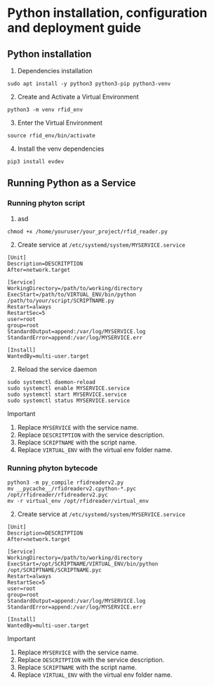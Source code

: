 # Python installation, configuration and deployment guide

## Python installation

1. Dependencies installation

```
sudo apt install -y python3 python3-pip python3-venv
```

2. Create and Activate a Virtual Environment

```
python3 -m venv rfid_env
```

3. Enter the Virtual Environment

```
source rfid_env/bin/activate
```

4. Install the venv dependencies

```
pip3 install evdev
```

## Running Python as a Service

### Running phyton script

1. asd

```
chmod +x /home/youruser/your_project/rfid_reader.py
```

2. Create service at `/etc/systemd/system/MYSERVICE.service`

```
[Unit]
Description=DESCRITPTION
After=network.target

[Service]
WorkingDirectory=/path/to/working/directory
ExecStart=/path/to/VIRTUAL_ENV/bin/python /path/to/your/script/SCRIPTNAME.py
Restart=always
RestartSec=5
user=root
group=root
StandardOutput=append:/var/log/MYSERVICE.log
StandardError=append:/var/log/MYSERVICE.err

[Install]
WantedBy=multi-user.target
```

2. Reload the service daemon

```
sudo systemctl daemon-reload
sudo systemctl enable MYSERVICE.service
sudo systemctl start MYSERVICE.service
sudo systemctl status MYSERVICE.service
```

> [!IMPORTANT]
>
> 1. Replace `MYSERVICE` with the service name.
> 2. Replace `DESCRITPTION` with the service description.
> 3. Replace `SCRIPTNAME` with the script name.
> 4. Replace `VIRTUAL_ENV` with the virtual env folder name.

### Running phyton bytecode

```
python3 -m py_compile rfidreaderv2.py
mv __pycache__/rfidreaderv2.cpython-*.pyc /opt/rfidreader/rfidreaderv2.pyc
mv -r virtual_env /opt/rfidreader/virtual_env
```

2. Create service at `/etc/systemd/system/MYSERVICE.service`

```
[Unit]
Description=DESCRITPTION
After=network.target

[Service]
WorkingDirectory=/path/to/working/directory
ExecStart=/opt/SCRIPTNAME/VIRTUAL_ENV/bin/python /opt/SCRIPTNAME/SCRIPTNAME.pyc
Restart=always
RestartSec=5
user=root
group=root
StandardOutput=append:/var/log/MYSERVICE.log
StandardError=append:/var/log/MYSERVICE.err

[Install]
WantedBy=multi-user.target

```

> [!IMPORTANT]
>
> 1. Replace `MYSERVICE` with the service name.
> 2. Replace `DESCRITPTION` with the service description.
> 3. Replace `SCRIPTNAME` with the script name.
> 4. Replace `VIRTUAL_ENV` with the virtual env folder name.
